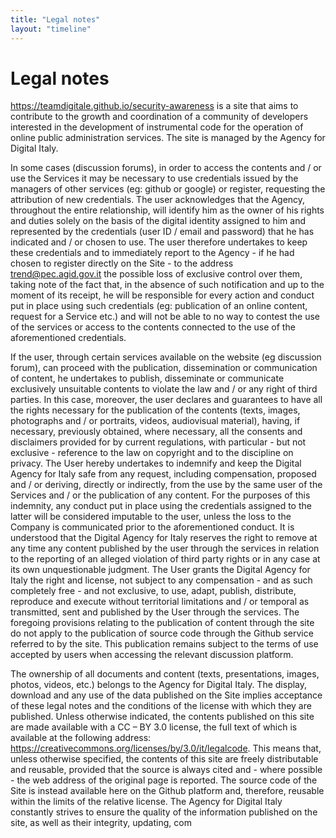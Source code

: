 ```yaml
---
title: "Legal notes"
layout: "timeline"
---
```


# Legal notes

https://teamdigitale.github.io/security-awareness is a site that aims to contribute to the growth and coordination of a community of developers interested in the development of instrumental code for the operation of online public administration services. The site is managed by the Agency for Digital Italy.

In some cases (discussion forums), in order to access the contents and / or use the Services it may be necessary to use credentials issued by the managers of other services (eg: github or google) or register, requesting the attribution of new credentials. The user acknowledges that the Agency, throughout the entire relationship, will identify him as the owner of his rights and duties solely on the basis of the digital identity assigned to him and represented by the credentials (user ID / email and password) that he has indicated and / or chosen to use. The user therefore undertakes to keep these credentials and to immediately report to the Agency - if he had chosen to register directly on the Site - to the address trend@pec.agid.gov.it the possible loss of exclusive control over them, taking note of the fact that, in the absence of such notification and up to the moment of its receipt, he will be responsible for every action and conduct put in place using such credentials (eg: publication of an online content, request for a Service etc.) and will not be able to no way to contest the use of the services or access to the contents connected to the use of the aforementioned credentials.

If the user, through certain services available on the website (eg discussion forum), can proceed with the publication, dissemination or communication of content, he undertakes to publish, disseminate or communicate exclusively unsuitable contents to violate the law and / or any right of third parties. In this case, moreover, the user declares and guarantees to have all the rights necessary for the publication of the contents (texts, images, photographs and / or portraits, videos, audiovisual material), having, if necessary, previously obtained, where necessary, all the consents and disclaimers provided for by current regulations, with particular - but not exclusive - reference to the law on copyright and to the discipline on privacy. The User hereby undertakes to indemnify and keep the Digital Agency for Italy safe from any request, including compensation, proposed and / or deriving, directly or indirectly, from the use by the same user of the Services and / or the publication of any content. For the purposes of this indemnity, any conduct put in place using the credentials assigned to the latter will be considered imputable to the user, unless the loss to the Company is communicated prior to the aforementioned conduct. It is understood that the Digital Agency for Italy reserves the right to remove at any time any content published by the user through the services in relation to the reporting of an alleged violation of third party rights or in any case at its own unquestionable judgment. The User grants the Digital Agency for Italy the right and license, not subject to any compensation - and as such completely free - and not exclusive, to use, adapt, publish, distribute, reproduce and execute without territorial limitations and / or temporal as transmitted, sent and published by the User through the services. The foregoing provisions relating to the publication of content through the site do not apply to the publication of source code through the Github service referred to by the site. This publication remains subject to the terms of use accepted by users when accessing the relevant discussion platform.

The ownership of all documents and content (texts, presentations, images, photos, videos, etc.) belongs to the Agency for Digital Italy. The display, download and any use of the data published on the Site implies acceptance of these legal notes and the conditions of the license with which they are published. Unless otherwise indicated, the contents published on this site are made available with a CC – BY 3.0 license, the full text of which is available at the following address: https://creativecommons.org/licenses/by/3.0/it/legalcode. This means that, unless otherwise specified, the contents of this site are freely distributable and reusable, provided that the source is always cited and - where possible - the web address of the original page is reported. The source code of the Site is instead available here on the Github platform and, therefore, reusable within the limits of the relative license. The Agency for Digital Italy constantly strives to ensure the quality of the information published on the site, as well as their integrity, updating, com